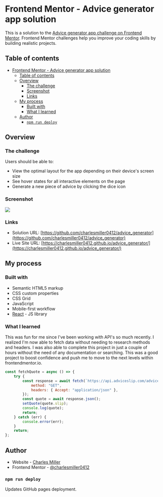 # Frontend Mentor - Advice generator app solution

This is a solution to the [Advice generator app challenge on Frontend Mentor](https://www.frontendmentor.io/challenges/advice-generator-app-QdUG-13db). Frontend Mentor challenges help you improve your coding skills by building realistic projects.

## Table of contents

-   [Frontend Mentor - Advice generator app solution](#frontend-mentor---advice-generator-app-solution)
    -   [Table of contents](#table-of-contents)
    -   [Overview](#overview)
        -   [The challenge](#the-challenge)
        -   [Screenshot](#screenshot)
        -   [Links](#links)
    -   [My process](#my-process)
        -   [Built with](#built-with)
        -   [What I learned](#what-i-learned)
    -   [Author](#author)
        -   [`npm run deploy`](#npm-run-deploy)

## Overview

### The challenge

Users should be able to:

-   View the optimal layout for the app depending on their device's screen size
-   See hover states for all interactive elements on the page
-   Generate a new piece of advice by clicking the dice icon

### Screenshot

![](../advice_generatorScreenshot.png)

### Links

-   Solution URL: [https://github.com/charlesmiller0412/advice_generator](https://github.com/charlesmiller0412/advice_generator)
-   Live Site URL: [https://charlesmiller0412.github.io/advice_generator/](https://charlesmiller0412.github.io/advice_generator/)

## My process

### Built with

-   Semantic HTML5 markup
-   CSS custom properties
-   CSS Grid
-   JavaScript
-   Mobile-first workflow
-   [React](https://reactjs.org/) - JS library

### What I learned

This was fun for me since I've been working with API's so much recently. I realized I'm now able to fetch data without needing to research methods and headers. I was also able to complete this project in just a couple of hours without the need of any documentation or searching. This was a good project to boost confidence and push me to move to the next levels within frontendmentor.io.

```js
const fetchQuote = async () => {
    try {
        const response = await fetch(`https://api.adviceslip.com/advice`, {
            method: "GET",
            headers: { Accept: "application/json" },
        });
        const quote = await response.json();
        setQuote(quote.slip);
        console.log(quote);
        return;
    } catch (err) {
        console.error(err);
    }
    return;
};
```

## Author

-   Website - [Charles Miller](https://www.charlesmiller.dev)
-   Frontend Mentor - [@charlesmiller0412](https://www.frontendmentor.io/profile/charlesmiller0412)

### `npm run deploy`

Updates GitHub pages deployment.
